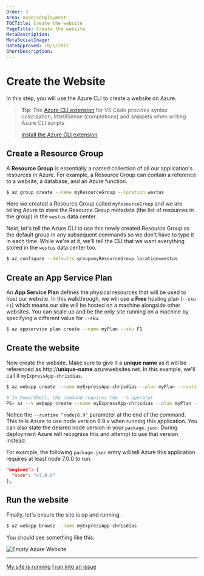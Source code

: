 ```yaml
---
Order: 3
Area: nodejsdeployment
TOCTitle: Create the website
PageTitle: Create the website
MetaDescription:
MetaSocialImage:
DateApproved: 10/5/2017
ShortDescription:
---
```

# Create the Website

In this step, you will use the Azure CLI to create a website on Azure.

> **Tip**: The [Azure CLI extension](https://marketplace.visualstudio.com/items?itemName=ms-vscode.azurecli) for VS Code provides syntax colorization, IntelliSense (completions) and snippets when writing Azure CLI scripts
>
> <a class="tutorial-install-extension-btn" href="vscode:extension/ms-vscode.azurecli">Install the Azure CLI extension</a>

## Create a Resource Group

A **Resource Group** is essentially a named collection of all our application's resources in Azure. For example, a Resource Group can contain a reference to a website, a database, and an Azure function.

```bash
$ az group create --name myResourceGroup --location westus
```

Here we created a Resource Group called `myResourceGroup` and we are telling Azure to store the Resource Group metadata (the list of resources in the group) in the `westus` data center.

Next, let's tell the Azure CLI to use this newly created Resource Group as the default group in any subsequent commands so we don't have to type it in each time. While we're at it, we'll tell the CLI that we want everything stored in the `westus` data center too.

```bash
$ az configure --defaults group=myResourceGroup location=westus
```

## Create an App Service Plan

An **App Service Plan** defines the physical resources that will be used to host our website. In this walkthrough, we will use a **Free** hosting plan (`--sku F1`) which means our site will be hosted on a machine alongside other websites. You can scale up and be the only site running on a machine by specifying a different value for `--sku`.

```bash
$ az appservice plan create --name myPlan --sku F1
```

## Create the website

Now create the website. Make sure to give it a **unique name** as it will be referenced as http://**unique-name**.azurewebsites.net. In this example, we'll call it `myExpressApp-chrisdias`.

```bash
$ az webapp create --name myExpressApp-chrisdias --plan myPlan --runtime "node|6.9"

# In PowerShell, the command requires the --% operator
PS> az --% webapp create --name myExpressApp-chrisdias --plan myPlan --runtime "node|6.9"
```


Notice the `--runtime "node|6.9"` parameter at the end of the command. This tells Azure to use node version 6.9.x when running this application. You can also state the desired node version in your `package.json`. During deployment Azure will recognize this and attempt to use that version instead.

For example, the following `package.json` entry will tell Azure this application requires at least node 7.0.0 to run.

``` json
"engines": {
  "node": ">7.0.0"
},
```

## Run the website

Finally, let's ensure the site is up and running.

```bash
$ az webapp browse --name myExpressApp-chrisdias
```

You should see something like this:

![Empty Azure Website](images/nodejs-deployment/emptyazuresite.png)

----

<a class="tutorial-next-btn" href="/tutorials/nodejs-deployment/deploy-website">My site is running</a> <a class="tutorial-feedback-btn" onclick="reportIssue('node-deployment', 'create-website')" href="javascript:void(0)">I ran into an issue</a>
